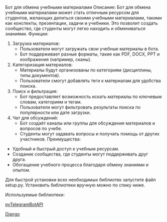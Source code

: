 Бот для обмена учебными материалами
Описание:
Бот для обмена учебными материалами может стать отличным ресурсом для студентов, желающих делиться своими учебными материалами, такими как конспекты, презентации, задачи и учебники. Это позволит создать сообщество, где студенты могут легко находить и обмениваться знаниями.
Функции:
1. Загрузка материалов:
   - Пользователи могут загружать свои учебные материалы в бота.
   - Бот поддерживает разные форматы, такие как PDF, DOCX, PPT и изображения (например, сканы).
2. Категоризация материалов:
   - Материалы будут организованы по категориям (дисциплины, типы документов).
   - Пользователи смогут добавлять теги к материалам для удобства поиска.
3. Поиск и фильтрация:
   - Бот предоставляет возможность искать материалы по ключевым словам, категориям и тегам.
   - Пользователи могут фильтровать результаты поиска по популярности или дате загрузки.
4. Чат для обсуждений:
   - Бот  создаёт каналы или группы для обсуждения материалов и вопросов по учебе.
   - Студенты могут задавать вопросы и получать помощь от других участников.
Преимущества:
- Удобный и быстрый доступ к учебным ресурсам.
- Создание сообщества, где студенты могут поддерживать друг друга.
- Обогащение учебного процесса благодаря обмену знаниями и опытом.

Для быстрой установки всех необходимых библиотек запустите файл setup.py. Установить библиотеки вручную можно по спику ниже.

Используемые библиотеки:

[pyTelegramBotAPI](https://pypi.org/project/pyTelegramBotAPI/)

[Django](https://docs.djangoproject.com/en/5.1/topics/install/#installing-distribution-package)
